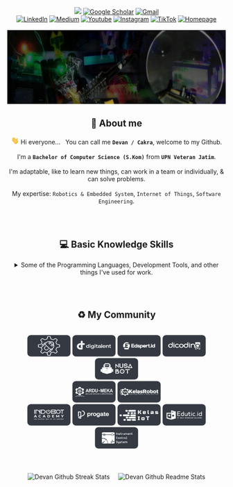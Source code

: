 <div align="center">
    <a align="center" href="https://github.com/cakraawijaya" target="_blank"><img src="https://views.igorkowalczyk.dev/api/badge/cakraawijaya?logo=gmail&label=Visitors&labelColor=6f00ff&color=8b008b&style=flat&format=short"></a>
    <a align="center" href="https://scholar.google.co.id/citations?user=g3gskSsAAAAJ&hl=id/" target="_blank"><img alt="Google Scholar" src="https://img.shields.io/badge/G-%2DScholar-lightgrey?logo=google-scholar&style=flat-square&logoColor=white&color=004ad0"></a>
    <a align="center" href="mailto:devancakra6@gmail.com" target="_blank"><img alt="Gmail" src="http://img.shields.io/badge/G-%2DMail-light?logo=gmail&style=flat-square&logoColor=white&color=a10c0c"></a><br/>
    <a align="center" href="https://www.linkedin.com/in/cakraawijaya" target="_blank"><img alt="LinkedIn" src="https://custom-icon-badges.demolab.com/badge/LinkedIn-0A66C2?logo=linkedin-white&style=flat-square&logoColor=white&color=3056c7"></a>
    <a align="center" href="https://www.medium.com/@cakraawijaya" target="_blank"><img alt="Medium" src="https://img.shields.io/badge/Medium-light?logo=medium&style=flat-square&logoColor=white&color=2d343b"></a>
    <a align="center" href="https://www.youtube.com/@cakraawijaya" target="_blank"><img alt="Youtube" src="https://img.shields.io/badge/Youtube-light?logo=youtube&style=flat-square&logoColor=white&color=c00000"></a>
    <a align="center" href="https://www.instagram.com/cakraa.wijaya" target="_blank"><img alt="Instagram" src="https://img.shields.io/badge/Instagram-light?logo=instagram&style=flat-square&logoColor=white&color=bf0069"></a>
    <a align="center" href="https://www.tiktok.com/@cakraawijaya" target="_blank"><img alt="TikTok" src="https://img.shields.io/badge/TikTok-light?logo=tiktok&style=flat-square&logoColor=white&color=2d343b"></a>
    <a align="center" href="https://cakraawijaya.vercel.app/" target="_blank"><img alt="Homepage" src="https://img.shields.io/badge/Homepage-light?logo=homepage&style=flat-square&logoColor=white&color=1C3665"></a>
</div>

<br/>

<img width="1920" height="170" src="Assets/Banner/Welcome.gif" alt="Banner IoT Engineer by Devan C.M.W">

<h2></h2><h2 id="about" align="center">👤 About me</h2>
<div align="center">
    
<img src="Assets/About/wave.gif" height="18px"> Hi everyone... &nbsp; You can call me <strong>``` Devan / Cakra ```</strong>, welcome to my Github.<br/><br/>I'm a <strong>``` Bachelor of Computer Science (S.Kom) ```</strong> from <strong>``` UPN Veteran Jatim ```</strong>.<br/><br/>I'm adaptable, like to learn new things, can work in a team or individually, & can solve problems.<br/><br/>My expertise: ``` Robotics & Embedded System ```, ``` Internet of Things ```, ``` Software Engineering ```.

</div>

<br/><br/>

<h2></h2><h2 id="basicknowledge" align="center">💻 Basic Knowledge Skills</h2>
<div align="center">
<details><summary>Some of the Programming Languages, Development Tools, and other things I've used for work.</summary><br/><br/>
    
<table align="center">
    <p><strong>Programming Language</strong></p>
    <tr>
        <td align="center" width="96" height="96">
            <a href="#basicknowledge">
                <img src="Assets/Programming Language/c.webp" width="48" height="48" alt="c">
            </a><br/>
            <p>C</p>
        </td>
        <td align="center" width="96" height="96">
            <a href="#basicknowledge">
                <img src="Assets/Programming Language/cpp.webp" width="48" height="48" alt="c++">
            </a><br/>
            <p>C++</p>
        </td>
        <td align="center" width="96" height="96">
            <a href="#basicknowledge">
                <img src="Assets/Programming Language/csharp.webp" width="48" height="48" alt="c#">
            </a><br/>
            <p>C#</p>
        </td>
        <td align="center" width="96" height="96">
            <a href="#basicknowledge">
                <img src="Assets/Programming Language/visualbasicnet.webp" width="48" height="48" alt="vb-net">
            </a><br/>
            <p>Visual Basic .Net</p>
        </td>
        <td align="center" width="96" height="96">
            <a href="#basicknowledge">
                <img src="Assets/Programming Language/visualbasic6.webp" width="48" height="48" alt="vb-6">
            </a><br/>
            <p>Visual Basic 6</p>
        </td>
        <td align="center" width="96" height="96">
            <a href="#basicknowledge">
                <img src="Assets/Programming Language/javascript.webp" width="48" height="48" alt="js">
            </a><br/>
            <p>JavaScript</p>
        </td>
        <td align="center" width="96" height="96">
            <a href="#basicknowledge">
                <img src="Assets/Programming Language/php.webp" width="48" height="48" alt="php">
            </a><br/>
            <p>PHP</p>
        </td>
    </tr>
    <tr>
        <td align="center" width="96" height="96">
            <a href="#basicknowledge">
                <img src="Assets/Programming Language/sql.webp" width="48" height="48" alt="sql">
            </a><br/>
            <p>SQL</p>
        </td>
        <td align="center" width="96" height="96">
            <a href="#basicknowledge">
                <img src="Assets/Programming Language/python.webp" width="48" height="48" alt="python">
            </a><br/>
            <p>Python</p>
        </td>
        <td align="center" width="96" height="96">
            <a href="#basicknowledge">
                <img src="Assets/Programming Language/micropython.webp" width="48" height="48" alt="micropython">
            </a><br/>
            <p>MicroPython</p>
        </td>
        <td align="center" width="96" height="96">
            <a href="#basicknowledge">
                <img src="Assets/Programming Language/typescript.webp" width="48" height="48" alt="typescript">
            </a><br/>
            <p>TypeScript</p>
        </td>
    </tr>
</table><br/>
<table align="center">
    <p><strong>Frontend</strong></p>
    <tr>
        <td align="center" width="96" height="96">
            <a href="#basicknowledge">
                <img src="Assets/Frontend/tailwind.webp" width="48" height="48" alt="tailwind">
            </a><br/>
            <p>Tailwind CSS</p>
        </td>
        <td align="center" width="96" height="96">
            <a href="#basicknowledge">
                <img src="Assets/Frontend/bootstrap.webp" width="48" height="48" alt="bootstrap">
            </a><br/>
            <p>Bootstrap</p>
        </td>
        <td align="center" width="96" height="96">
            <a href="#basicknowledge">
                <img src="Assets/Frontend/vuejs.webp" width="48" height="48" alt="vue-js">
            </a><br/>
            <p>Vue.js</p>
        </td>
        <td align="center" width="96" height="96">
            <a href="#basicknowledge">
                <img src="Assets/Frontend/nextjs.webp" width="48" height="48" alt="next-js-15">
            </a><br/>
            <p>Next.js 15</p>
        </td>
        <td align="center" width="96" height="96">
            <a href="#basicknowledge">
                <img src="Assets/Frontend/reactjs.webp" width="48" height="48" alt="react-js">
            </a><br/>
            <p>React.js</p>
        </td>
        <td align="center" width="96" height="96">
            <a href="#basicknowledge">
                <img src="Assets/Frontend/fontawesome.webp" width="48" height="48" alt="font-awesome">
            </a><br/>
            <p>Font Awesome</p>
        </td>
        <td align="center" width="96" height="96">
            <a href="#basicknowledge">
                <img src="Assets/Frontend/framermotion.webp" width="48" height="48" alt="framer-motion">
            </a><br/>
            <p>Framer Motion</p>
        </td>
    </tr>
</table><br/>
<table align="center">
    <p><strong>Database and Backend</strong></p>
    <tr>
        <td align="center" width="96" height="96">
            <a href="#basicknowledge">
                <img src="Assets/Database and Backend/codeigniter.webp" width="48" height="48" alt="codeigniter">
            </a><br/>
            <p>Codeigniter</p>
        </td>
        <td align="center" width="96" height="96">
            <a href="#basicknowledge">
                <img src="Assets/Database and Backend/laravel.webp" width="48" height="48" alt="laravel">
            </a><br/>
            <p>Laravel</p>
        </td>
        <td align="center" width="96" height="96">
            <a href="#basicknowledge">
                <img src="Assets/Database and Backend/nodejs.webp" width="48" height="48" alt="nodejs">
            </a><br/>
            <p>Node.js</p>
        </td>
        <td align="center" width="96" height="96">
            <a href="#basicknowledge">
                <img src="Assets/Database and Backend/express.webp" width="48" height="48" alt="express">
            </a><br/>
            <p>Express.js</p>
        </td> 
        <td align="center" width="96" height="96">
            <a href="#basicknowledge">
                <img src="Assets/Database and Backend/botman.webp" width="48" height="48" alt="botman">
            </a><br/>
            <p>Botman</p>
        </td>
        <td align="center" width="96" height="96">
            <a href="#basicknowledge">
                <img src="Assets/Database and Backend/mysql.webp" width="48" height="48" alt="mysql">
            </a><br/>
            <p>MySQL</p>
        </td>
        <td align="center" width="96" height="96">
            <a href="#basicknowledge">
                <img src="Assets/Database and Backend/mariadb.webp" width="48" height="48" alt="mariadb">
            </a><br/>
            <p>MariaDB</p>
        </td>
    </tr>
    <tr>
        <td align="center" width="96" height="96">
            <a href="#basicknowledge">
                <img src="Assets/Database and Backend/postgresql.webp" width="48" height="48" alt="postgresql">
            </a><br/>
            <p>PostgreSQL</p>
        </td>      
        <td align="center" width="96" height="96">
            <a href="#basicknowledge">
                <img src="Assets/Database and Backend/mongodb.webp" width="48" height="48" alt="mongodb">
            </a><br/>
            <p>MongoDB</p>
        </td>
        <td align="center" width="96" height="96">
            <a href="#basicknowledge">
                <img src="Assets/Database and Backend/firebase.webp" width="48" height="48" alt="firebase">
            </a><br/>
            <p>Firebase</p>
        </td>
        <td align="center" width="96" height="96">
            <a href="#basicknowledge">
                <img src="Assets/Database and Backend/influxdb.webp" width="48" height="48" alt="influxdb">
            </a><br/>
            <p>InfluxDB</p>
        </td>
        <td align="center" width="96" height="96">
            <a href="#basicknowledge">
                <img src="Assets/Database and Backend/composer.webp" width="48" height="48" alt="composer">
            </a><br/>
            <p>Composer</p>
        </td>
    </tr>
</table><br/>
<table align="center">
    <p><strong>Embedded Systems and IoT</strong></p>
    <tr>
        <td align="center" width="96" height="96">
            <a href="#basicknowledge">
                <img src="Assets/Embedded Systems and IoT/arduino.webp" width="48" height="48" alt="arduino">
            </a><br/>
            <p>Arduino</p>
        </td>
        <td align="center" width="96" height="96">
            <a href="#basicknowledge">
                <img src="Assets/Embedded Systems and IoT/espressif.webp" width="48" height="48" alt="espressif">
            </a><br/>
            <p>ESP32 / ESP8266</p>
        </td>
        <td align="center" width="96" height="96">
            <a href="#basicknowledge">
                <img src="Assets/Embedded Systems and IoT/stm.webp" width="48" height="48" alt="stm">
            </a><br/>
            <p>STM8 / STM32</p>
        </td>
        <td align="center" width="96" height="96">
            <a href="#basicknowledge">
                <img src="Assets/Embedded Systems and IoT/raspberry.webp" width="48" height="48" alt="raspberry">
            </a><br/>
            <p>Raspberry Pi Pico</p>
        </td>
        <td align="center" width="96" height="96">
            <a href="#basicknowledge">
                <img src="Assets/Embedded Systems and IoT/blynk.webp" width="48" height="48" alt="blynk-iot">
            </a><br/>
            <p>Blynk IoT</p>
        </td>
        <td align="center" width="96" height="96">
            <a href="#basicknowledge">
                <img src="Assets/Embedded Systems and IoT/shiftrio.webp" width="48" height="48" alt="shiftr-io">
            </a><br/>
            <p>Shiftr.io</p>
        </td>
        <td align="center" width="96" height="96">
            <a href="#basicknowledge">
                <img src="Assets/Embedded Systems and IoT/ubidots.webp" width="48" height="48" alt="ubidots">
            </a><br/>
            <p>Ubidots</p>
        </td>     
    </tr>
    <tr>
        <td align="center" width="96" height="96">
            <a href="#basicknowledge">
                <img src="Assets/Embedded Systems and IoT/thingsboard.webp" width="48" height="48" alt="thingsboard">
            </a><br/>
            <p>ThingsBoard</p>
        </td>
        <td align="center" width="96" height="96">
            <a href="#basicknowledge">
                <img src="Assets/Embedded Systems and IoT/thingspeak.webp" width="48" height="48" alt="thingspeak">
            </a><br/>
            <p>ThingSpeak</p>
        </td>
        <td align="center" width="96" height="96">
            <a href="#basicknowledge">
                <img src="Assets/Embedded Systems and IoT/mosquitto.webp" width="48" height="48" alt="mosquitto">
            </a><br/>
            <p>Mosquitto</p>
        </td>
        <td align="center" width="96" height="96">
            <a href="#basicknowledge">
                <img src="Assets/Embedded Systems and IoT/iotnet.webp" width="48" height="48" alt="iot-net">
            </a><br/>
            <p>i-ot.net</p>
        </td>
        <td align="center" width="96" height="96">
            <a href="#basicknowledge">
                <img src="Assets/Embedded Systems and IoT/antares.webp" width="48" height="48" alt="antares">
            </a><br/>
            <p>Antares</p>
        </td>
        <td align="center" width="96" height="96">
            <a href="#basicknowledge">
                <img src="Assets/Embedded Systems and IoT/nodered.webp" width="48" height="48" alt="node-red">
            </a><br/>
            <p>Node-RED</p>
        </td>
    </tr>
    <tr>
        <td align="center" width="96" height="96">
            <a href="#basicknowledge">
                <img src="Assets/Embedded Systems and IoT/emqx.webp" width="48" height="48" alt="emqx">
            </a><br/>
            <p>EMQX</p>
        </td>
        <td align="center" width="96" height="96">
            <a href="#basicknowledge">
                <img src="Assets/Embedded Systems and IoT/hivemq.webp" width="48" height="48" alt="hivemq">
            </a><br/>
            <p>HiveMQ</p>
        </td>
        <td align="center" width="96" height="96">
            <a href="#basicknowledge">
                <img src="Assets/Embedded Systems and IoT/thingerio.webp" width="48" height="48" alt="thinger-io">
            </a><br/>
            <p>Thinger.io</p>
        </td>     
        <td align="center" width="96" height="96">
            <a href="#basicknowledge">
                <img src="Assets/Embedded Systems and IoT/grafana.webp" width="48" height="48" alt="grafana">
            </a><br/>
            <p>Grafana</p>
        </td>
        <td align="center" width="96" height="96">
            <a href="#basicknowledge">
                <img src="Assets/Embedded Systems and IoT/kodular.webp" width="48" height="48" alt="kodular">
            </a><br/>
            <p>Kodular</p>
        </td>
        <td align="center" width="96" height="96">
            <a href="#basicknowledge">
                <img src="Assets/Embedded Systems and IoT/mitappinventor.webp" width="48" height="48" alt="mit-app-inventor">
            </a><br/>
            <p>MIT App Inventor</p>
        </td>
    </tr>
    <tr>
        <td align="center" width="96" height="96">
            <a href="#basicknowledge">
                <img src="Assets/Embedded Systems and IoT/mqttx.webp" width="48" height="48" alt="mqttx">
            </a><br/>
            <p>MQTTX</p>
        </td>
        <td align="center" width="96" height="96">
            <a href="#basicknowledge">
                <img src="Assets/Embedded Systems and IoT/platformio.webp" width="48" height="48" alt="platform-io">
            </a><br/>
            <p>PlatformIO</p>
        </td>
        <td align="center" width="96" height="96">
            <a href="#basicknowledge">
                <img src="Assets/Embedded Systems and IoT/mqtt.webp" width="48" height="48" alt="mqtt">
            </a><br/>
            <p>MQTT</p>
        </td>
        <td align="center" width="96" height="96">
            <a href="#basicknowledge">
                <img src="Assets/Embedded Systems and IoT/websocket.webp" width="48" height="48" alt="websocket">
            </a><br/>
            <p>WebSocket</p>
        </td>
    </tr>
</table><br/>
<table align="center">
    <p><strong>Others</strong></p>
    <tr>      
        <td align="center" width="96" height="96">
            <a href="#basicknowledge">
                <img src="Assets/Others/vs.webp" width="48" height="48" alt="visual-studio">
            </a><br/>
            <p>Visual Studio</p>
        </td>
        <td align="center" width="96" height="96">
            <a href="#basicknowledge">
                <img src="Assets/Others/vscode.webp" width="48" height="48" alt="vs-code">
            </a><br/>
            <p>VS Code</p>
        </td>
        <td align="center" width="96" height="96">
            <a href="#basicknowledge">
                <img src="Assets/Others/xampp.webp" width="48" height="48" alt="xampp">
            </a><br/>
            <p>XAMPP</p>
        </td>
        <td align="center" width="96" height="96">
            <a href="#basicknowledge">
                <img src="Assets/Others/laragon.webp" width="48" height="48" alt="laragon">
            </a><br/>
            <p>Laragon</p>
        </td>
        <td align="center" width="96" height="96">
            <a href="#basicknowledge">
                <img src="Assets/Others/ngrok.webp" width="48" height="48" alt="ngrok">
            </a><br/>
            <p>Ngrok</p>
        </td>
        <td align="center" width="96" height="96">
            <a href="#basicknowledge">
                <img src="Assets/Others/apache.webp" width="48" height="48" alt="apache">
            </a><br/>
            <p>Apache</p>
        </td>
        <td align="center" width="96" height="96">
            <a href="#basicknowledge">
                <img src="Assets/Others/git.webp" width="48" height="48" alt="git">
            </a><br/>
            <p>Git</p>
        </td>
    </tr>
    <tr>
        <td align="center" width="96" height="96">
            <a href="#basicknowledge">
                <img src="Assets/Others/github.webp" width="48" height="48" alt="github">
            </a><br/>
            <p>Github</p>
        </td>      
        <td align="center" width="96" height="96">
            <a href="#basicknowledge">
                <img src="Assets/Others/docker.webp" width="48" height="48" alt="docker">
            </a><br/>
            <p>Docker</p>
        </td>
        <td align="center" width="96" height="96">
            <a href="#basicknowledge">
                <img src="Assets/Others/twilio.webp" width="48" height="48" alt="twilio">
            </a><br/>
            <p>Twilio</p>
        </td>
        <td align="center" width="96" height="96">
            <a href="#basicknowledge">
                <img src="Assets/Others/fonnte.webp" width="48" height="48" alt="fonnte">
            </a><br/>
            <p>Fonnte</p>
        </td>
        <td align="center" width="96" height="96">
            <a href="#basicknowledge">
                <img src="Assets/Others/telegram.webp" width="48" height="48" alt="telegram-api">
            </a><br/>
            <p>Telegram API</p>
        </td>
        <td align="center" width="96" height="96">
            <a href="#basicknowledge">
                <img src="Assets/Others/figma.webp" width="48" height="48" alt="figma">
            </a><br/>
            <p>Figma</p>
        </td>
        <td align="center" width="96" height="96">
            <a href="#basicknowledge">
                <img src="Assets/Others/eagle.webp" width="48" height="48" alt="autodesk-eagle">
            </a><br/>
            <p>Autodesk Eagle</p>
        </td>
    </tr>
    <tr>
        <td align="center" width="96" height="96">
            <a href="#basicknowledge">
                <img src="Assets/Others/easyeda.webp" width="48" height="48" alt="easyeda">
            </a><br/>
            <p>EasyEDA</p>
        </td>
        <td align="center" width="96" height="96">
            <a href="#basicknowledge">
                <img src="Assets/Others/photoshop.webp" width="48" height="48" alt="adobe-photoshop">
            </a><br/>
            <p>Adobe Photoshop</p>
        </td>      
        <td align="center" width="96" height="96">
            <a href="#basicknowledge">
                <img src="Assets/Others/canva.webp" width="48" height="48" alt="canva">
            </a><br/>
            <p>Canva</p>
        </td>
        <td align="center" width="96" height="96">
            <a href="#basicknowledge">
                <img src="Assets/Others/msoffice.webp" width="48" height="48" alt="ms-office">
            </a><br/>
            <p>Microsoft Office</p>
        </td>
    </tr>
</table>
</div>
</details>

<br/><br/>

<h2></h2><h2 id="community" align="center">♻️ My Community</h2>

<br/>

<div align="center">
  <a align="center" href="https://www.instagram.com/robotics.upnjatim/" target="_blank"><img width="100" height="50" alt="Robotics UPN Community" src="Assets/Community/logo_robotics_upn.png"></a>
  <a align="center" href="https://digitalent.komdigi.go.id/" target="_blank"><img width="100" height="50" alt="DTS PROA Alumnus" src="Assets/Community/logo_digitalent.png"></a>
  <a align="center" href="https://edspert.id/" target="_blank"><img width="100" height="50" alt="Edspert Community" src="Assets/Community/logo_edspert.id.png"></a>
  <a align="center" href="https://www.dicoding.com/" target="_blank"><img width="100" height="50" alt="Dicoding Community" src="Assets/Community/logo_dicoding.png"></a>
  <a align="center" href="https://nusabot.id/" target="_blank"><img width="100" height="50" alt="Nusabot Community" src="Assets/Community/logo_nusabot.png"></a>
  <br/>
  <a align="center" href="https://t.me/ardumeka" target="_blank"><img width="100" height="50" alt="Ardumeka Community" src="Assets/Community/logo_ardumeka.png"></a>
  <a align="center" href="https://t.me/kelasrobotgrup" target="_blank"><img width="100" height="50" alt="Kelas Robot Community" src="Assets/Community/logo_kelas_robot.png"></a>
  <br/>
  <a align="center" href="https://indobot.co.id/" target="_blank"><img width="100" height="50" alt="Indobot Community" src="Assets/Community/logo_indobot.png"></a>
  <a align="center" href="https://progate.com/" target="_blank"><img width="100" height="50" alt="Progate Community" src="Assets/Community/logo_progate.png"></a>
  <a align="center" href="https://kelasiot.id/" target="_blank"><img width="100" height="50" alt="ICS Community" src="Assets/Community/logo_kelas_iot.png"></a>
  <a align="center" href="https://edutic.id/" target="_blank"><img width="100" height="50" alt="Edutic Community" src="Assets/Community/logo_edutic.id.png"></a>
  <a align="center" href="https://www.ics-cademy.com/" target="_blank"><img width="100" height="50" alt="ICS Community" src="Assets/Community/logo_ics.png"></a>
</div><br/><br/><br/>

<div class="container" id="githubstats" align="center">
  <img align="center" alt="Devan Github Streak Stats" src="https://streak-stats.demolab.com/?user=cakraawijaya&show_icons=true&hide_border=true&layout=compact&theme=algolia">&nbsp;&nbsp;&nbsp;&nbsp;
      
  <img align="center" alt="Devan Github Readme Stats" src="https://github-readme-stats.vercel.app/api/top-langs/?username=cakraawijaya&show_icons=true&hide=scss&hide_border=true&count_private=true&include_all_commits=true&layout=compact&theme=algolia">
</div>